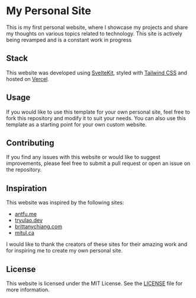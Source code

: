 # My Personal Site

This is my first personal website, where I showcase my projects and share my thoughts on various topics related to technology. This site is actively being revamped and is a constant work in progress

## Stack

This website was developed using [SvelteKit](https://kit.svelte.dev/), styled with [Tailwind CSS](https://tailwindcss.com/) and hosted on [Vercel](https://vercel.com/).

## Usage

If you would like to use this template for your own personal site, feel free to fork this repository and modify it to suit your needs. You can also use this template as a starting point for your own custom website.

## Contributing

If you find any issues with this website or would like to suggest improvements, please feel free to submit a pull request or open an issue on the repository.

## Inspiration

This website was inspired by the following sites:

- [antfu.me](https://antfu.me/)
- [tryulao.dev](https://tryulao.dev/)
- [brittanychiang.com](https://brittanychiang.com/)
- [mitul.ca](https://mitul.ca/)

I would like to thank the creators of these sites for their amazing work and for inspiring me to create my own personal site.

## License

This website is licensed under the MIT License. See the [LICENSE](LICENSE) file for more information.
